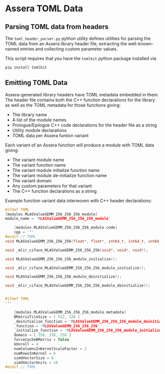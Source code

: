 # Assera TOML Data

## Parsing TOML data from headers
The `toml_header_parser.py` python utility defines utilities for parsing the TOML data from an Assera library header file, extracting the well-known-named entries and collecting custom parameter values.

This script requires that you have the `tomlkit` python package installed via
```sh
pip install tomlkit
```

## Emitting TOML Data
Assera-generated library headers have TOML metadata embedded in them. The header file contains both the C++ function declarations for the library as well as the TOML metadata for those functions giving:
- The library name
- A list of the module names
- Prologue/Epilogue C++ code declarations for the header file as a string
- Utility module declarations
- TOML data per Assera funtion variant

Each variant of an Assera function will produce a module with TOML data giving:
- The variant module name
- The variant function name
- The variant module initialize function name
- The variant module de-initialize function name
- The variant domain
- Any custom parameters for that variant
- The C++ function declarations as a string

Example function variant data interwoven with C++ header declarations:
```c++
#ifdef TOML
[modules.MLASValueGEMM_256_256_256_module]
module_name = 'MLASValueGEMM_256_256_256_module'

    [modules.MLASValueGEMM_256_256_256_module.code]
    cpp = '''
#endif // TOML
void MLASValueGEMM_256_256_256(float*, float*, int64_t, int64_t, int64_t, int64_t, int64_t, float*, float*, int64_t, int64_t, int64_t, int64_t, int64_t, float*, float*, int64_t, int64_t, int64_t, int64_t, int64_t);

void _mlir_ciface_MLASValueGEMM_256_256_256(void*, void*, void*);

void MLASValueGEMM_256_256_256_module_initialize();

void _mlir_ciface_MLASValueGEMM_256_256_256_module_initialize();

void MLASValueGEMM_256_256_256_module_deinitialize();

void _mlir_ciface_MLASValueGEMM_256_256_256_module_deinitialize();


#ifdef TOML
'''

    [modules.MLASValueGEMM_256_256_256_module.metadata]
    BMatrixTileSize = [ 512, 128 ]
    _deinitialize_function = 'MLASValueGEMM_256_256_256_module_deinitialize'
    _function = 'MLASValueGEMM_256_256_256'
    _initialize_function = 'MLASValueGEMM_256_256_256_module_initialize'
    domain = [ 256, 256, 256 ]
    forceCacheBMatrix = false
    kUnroll = 4
    numColumnsInKernelScaleFactor = 2
    numRowsInKernel = 6
    simdVectorSize = 8
    simdVectorUnits = 16
#endif // TOML
```
